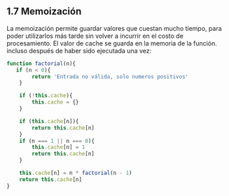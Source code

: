 ## 1.7 Memoización

La memoización permite guardar valores que cuestan mucho tiempo, para
poder utilizarlos más tarde sin volver a incurrir en el costo de
procesamiento. El valor de cache se guarda en la memoria de la función.
incluso después de haber sido ejecutada una vez:

``` javascript
function factorial(n){
   if (n < 0){
        return 'Entrada no válida, solo numeros positivos'
    }

    if (!this.cache){
        this.cache = {}                
    }

    if (this.cache[n]){
        return this.cache[n]
    }
    if (n === 1 || n === 0){
        this.cache[n] = 1
        return this.cache[n]
    }

    this.cache[n] = n * factorial(n - 1)
    return this.cache[n] 
}
```

